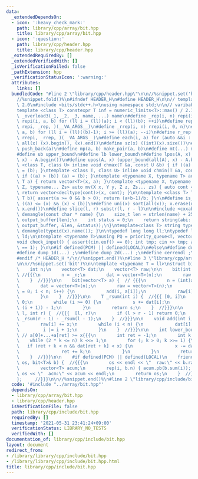 ```yaml
---
data:
  _extendedDependsOn:
  - icon: ':heavy_check_mark:'
    path: library/cpp/array/bit.hpp
    title: library/cpp/array/bit.hpp
  - icon: ':question:'
    path: library/cpp/header.hpp
    title: library/cpp/header.hpp
  _extendedRequiredBy: []
  _extendedVerifiedWith: []
  _isVerificationFailed: false
  _pathExtension: hpp
  _verificationStatusIcon: ':warning:'
  attributes:
    links: []
  bundledCode: "#line 2 \"library/cpp/header.hpp\"\n\n//%snippet.set('header')%\n\
    //%snippet.fold()%\n#ifndef HEADER_H\n#define HEADER_H\n\n// template version\
    \ 2.0\n#include <bits/stdc++.h>\nusing namespace std;\n\n// varibable settings\n\
    template <class T> constexpr T inf = numeric_limits<T>::max() / 2.1;\n\n#define\
    \ _overload3(_1, _2, _3, name, ...) name\n#define _rep(i, n) repi(i, 0, n)\n#define\
    \ repi(i, a, b) for (ll i = (ll)(a); i < (ll)(b); ++i)\n#define rep(...) _overload3(__VA_ARGS__,\
    \ repi, _rep, )(__VA_ARGS__)\n#define _rrep(i, n) rrepi(i, 0, n)\n#define rrepi(i,\
    \ a, b) for (ll i = (ll)((b)-1); i >= (ll)(a); --i)\n#define r_rep(...) _overload3(__VA_ARGS__,\
    \ rrepi, _rrep, )(__VA_ARGS__)\n#define each(i, a) for (auto &&i : a)\n#define\
    \ all(x) (x).begin(), (x).end()\n#define sz(x) ((int)(x).size())\n#define pb(a)\
    \ push_back(a)\n#define mp(a, b) make_pair(a, b)\n#define mt(...) make_tuple(__VA_ARGS__)\n\
    #define ub upper_bound\n#define lb lower_bound\n#define lpos(A, x) (lower_bound(all(A),\
    \ x) - A.begin())\n#define upos(A, x) (upper_bound(all(A), x) - A.begin())\ntemplate\
    \ <class T, class U> inline void chmax(T &a, const U &b) { if ((a) < (b)) (a)\
    \ = (b); }\ntemplate <class T, class U> inline void chmin(T &a, const U &b) {\
    \ if ((a) > (b)) (a) = (b); }\ntemplate <typename X, typename T> auto mv(X x,\
    \ T a) { return vector<T>(x, a); }\ntemplate <typename X, typename Y, typename\
    \ Z, typename... Zs> auto mv(X x, Y y, Z z, Zs... zs) { auto cont = mv(y, z, zs...);\
    \ return vector<decltype(cont)>(x, cont); }\n\ntemplate <class T> T cdiv(T a,\
    \ T b){ assert(a >= 0 && b > 0); return (a+b-1)/b; }\n\n#define is_in(x, a, b)\
    \ ((a) <= (x) && (x) < (b))\n#define uni(x) sort(all(x)); x.erase(unique(all(x)),\
    \ x.end())\n#define slice(l, r) substr(l, r - l)\n\n#include <cxxabi.h>\nstring\
    \ demangle(const char * name) {\n    size_t len = strlen(name) + 256;\n    char\
    \ output_buffer[len];\n    int status = 0;\n    return string(abi::__cxa_demangle(name,\
    \ output_buffer, &len, &status));\n}\ntemplate<class T> string type(T x){ return\
    \ demangle(typeid(x).name()); }\n\ntypedef long long ll;\ntypedef long double\
    \ ld;\n\ntemplate <typename T>\nusing PQ = priority_queue<T, vector<T>, greater<T>>;\n\
    void check_input() { assert(cin.eof() == 0); int tmp; cin >> tmp; assert(cin.eof()\
    \ == 1); }\n\n#if defined(PCM) || defined(LOCAL)\n#else\n#define dump(...) ;\n\
    #define dump_1d(...) ;\n#define dump_2d(...) ;\n#define cerrendl ;\n#endif\n\n\
    #endif /* HEADER_H */\n//%snippet.end()%\n#line 3 \"library/cpp/array/bit.hpp\"\
    \n\n//%snippet.set('bit')%\n\ntemplate <typename T = ll>\nstruct bit {  //{{{\n\
    \    int n;\n    vector<T> dat;\n    vector<T> raw;\n\n    bit(int _n = 0) { \
    \ //{{{\n        n = _n;\n        dat = vector<T>(n);\n        raw = vector<T>(n);\n\
    \    }  //}}}\n\n    bit(vector<T> a) {  // {{{\n        n = (int)a.size();\n\
    \        dat = vector<T>(n);\n        raw = vector<T>(n);\n        for (int i\
    \ = 0; i < n; i++) {\n            add(i, a[i]);\n            raw[i] = a[i];\n\
    \        }\n    }  //}}}\n\n    T _rsum(int i) {  //{{{ [0, i]\n        T s =\
    \ 0;\n        while (i >= 0) {\n            s += dat[i];\n            i = (i &\
    \ (i + 1)) - 1;\n        }\n        return s;\n    }  //}}}\n\n    T query(int\
    \ l, int r) {  //{{{  [l, r)\n        if (l > r - 1) return 0;\n        return\
    \ _rsum(r - 1) - _rsum(l - 1);\n    }  //}}}\n\n    void add(int i, T x) {  //{{{\n\
    \        raw[i] += x;\n        while (i < n) {\n            dat[i] += x;\n   \
    \         i |= i + 1;\n        }\n    }  //}}}\n\n    int lower_bound(T x) { \
    \ // a[0]+...+a[ret] >= x{{{\n        int ret = -1;\n        int k = 1;\n    \
    \    while (2 * k <= n) k <<= 1;\n        for (; k > 0; k >>= 1) {\n         \
    \   if (ret + k < n && dat[ret + k] < x) {\n                x -= dat[ret + k];\n\
    \                ret += k;\n            }\n        }\n        return ret + 1;\n\
    \    }  //}}}\n\n    #if defined(PCM) || defined(LOCAL)\n    friend ostream& operator<<(ostream&\
    \ os, bit<T>& b) {  //{{{\n        os << endl << \"  raw:\" << b.raw << endl;\n\
    \        vector<T> acum;\n        rep(i, b.n) { acum.pb(b.sum(i)); }\n       \
    \ os << \"  acm:\" << acum << endl;\n        return os;\n    }  //}}}\n    #endif\n\
    };     //}}}\n\n//%snippet.end()%\n#line 2 \"library/cpp/include/bit.hpp\"\n"
  code: '#include "../array/bit.hpp"'
  dependsOn:
  - library/cpp/array/bit.hpp
  - library/cpp/header.hpp
  isVerificationFile: false
  path: library/cpp/include/bit.hpp
  requiredBy: []
  timestamp: '2021-05-31 23:41:24+09:00'
  verificationStatus: LIBRARY_NO_TESTS
  verifiedWith: []
documentation_of: library/cpp/include/bit.hpp
layout: document
redirect_from:
- /library/library/cpp/include/bit.hpp
- /library/library/cpp/include/bit.hpp.html
title: library/cpp/include/bit.hpp
---
```

